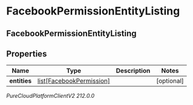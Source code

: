 # FacebookPermissionEntityListing

## FacebookPermissionEntityListing

## Properties

|Name | Type | Description | Notes|
|------------ | ------------- | ------------- | -------------|
| **entities** | [list[FacebookPermission]](FacebookPermission) |  | [optional] |



_PureCloudPlatformClientV2 212.0.0_
